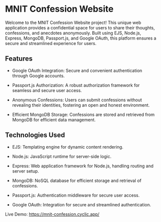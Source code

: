 # MNIT Confession Website
Welcome to the MNIT Confession Website project! This unique web application provides a confidential space for users to share their thoughts, confessions, and anecdotes anonymously. Built using EJS, Node.js, Express, MongoDB, Passport.js, and Google OAuth, this platform ensures a secure and streamlined experience for users.

## Features
- Google OAuth Integration: Secure and convenient authentication through Google accounts.

- Passport.js Authorization: A robust authorization framework for seamless and secure user access.

- Anonymous Confessions: Users can submit confessions without revealing their identities, fostering an open and honest environment.

- Efficient MongoDB Storage: Confessions are stored and retrieved from MongoDB for efficient data management.

## Technologies Used
- EJS: Templating engine for dynamic content rendering.

- Node.js: JavaScript runtime for server-side logic.

- Express: Web application framework for Node.js, handling routing and server setup.

- MongoDB: NoSQL database for efficient storage and retrieval of confessions.

- Passport.js: Authentication middleware for secure user access.

- Google OAuth: Integration for secure and streamlined authentication.

Live Demo: https://mnit-confession.cyclic.app/
